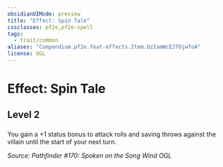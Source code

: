 ```yaml
---
obsidianUIMode: preview
title: "Effect: Spin Tale"
cssclasses: pf2e,pf2e-spell
tags:
  - trait/common
aliases: "Compendium.pf2e.feat-effects.Item.UzIamWcEJTOjwfoA"
license: OGL
---
```

# Effect: Spin Tale
## Level 2
### 






You gain a +1 status bonus to attack rolls and saving throws against the villain until the start of your next turn.

*Source: Pathfinder #170: Spoken on the Song Wind*
*OGL*